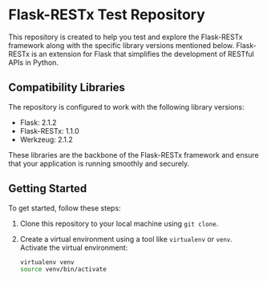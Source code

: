 # Flask-RESTx Test Repository

This repository is created to help you test and explore the Flask-RESTx framework along with the specific library versions mentioned below. Flask-RESTx is an extension for Flask that simplifies the development of RESTful APIs in Python.

## Compatibility Libraries

The repository is configured to work with the following library versions:

- Flask: 2.1.2
- Flask-RESTx: 1.1.0
- Werkzeug: 2.1.2

These libraries are the backbone of the Flask-RESTx framework and ensure that your application is running smoothly and securely.

## Getting Started

To get started, follow these steps:

1. Clone this repository to your local machine using `git clone`.

2. Create a virtual environment using a tool like `virtualenv` or `venv`. Activate the virtual environment:

   ```bash
   virtualenv venv
   source venv/bin/activate
